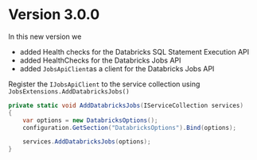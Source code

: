 # Version 3.0.0

In this new version we
* added Health checks for the Databricks SQL Statement Execution API
* added HealthChecks for the Databricks Jobs API
* added `JobsApiClient`as a client for the Databricks Jobs API

Register the `IJobsApiClient` to the service collection using `JobsExtensions.AddDatabricksJobs()`

```c#
private static void AddDatabricksJobs(IServiceCollection services)
{   
    var options = new DatabricksOptions();
    configuration.GetSection("DatabricksOptions").Bind(options);

    services.AddDatabricksJobs(options);
}
```
